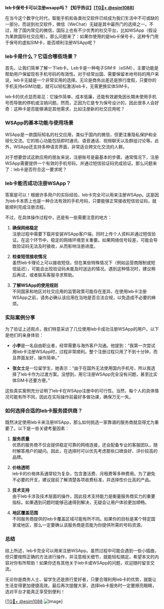 **leb卡保号卡可以注册wsapp吗？【知乎热议】[[TG💪+ @esim1088](https://t.me/s/esim1088)]**

在当今这个数字化时代，智能手机和各类社交软件已经成为我们生活中不可或缺的一部分。而说到社交软件，微信（WeChat）无疑是其中最热门的选择之一。不过，除了国内常见的微信，国际上也有不少优秀的社交平台，比如WSApp（假设为某款国际社交应用）。那么问题来了：如果你使用的是leb卡保号卡，这种专门用于保号的虚拟SIM卡，能否顺利注册WSApp呢？

### leb卡是什么？它适合哪些场景？

首先，让我们简单了解一下leb卡。Leb卡是一种电子SIM卡（eSIM），主要功能是帮助用户保留现有手机号码的有效性。对于经常出国、需要保留本地号码的用户来说，leb卡无疑是一个非常实用的选择。无论是商务出差还是旅行度假，只要你的手机支持eSIM功能，就可以轻松激活leb卡，无需更换实体SIM卡。

leb卡的优点显而易见：它操作简单、成本低廉，还能有效避免因长期未使用手机号而导致的停机或注销问题。然而，正因为它是专为保号设计的，因此很多人会好奇：这种卡是否能够满足其他需求，比如注册新的社交应用呢？

### WSApp的基本功能与使用场景

WSApp是一款国际知名的社交应用，类似于国内的微信，但更注重隐私保护和全球化交流。它的核心功能包括即时通讯、语音通话、视频聊天以及群组讨论等。此外，WSApp还支持多种语言界面，非常适合跨文化交流的人群。

对于想要尝试这款应用的朋友来说，注册账号是最基本的步骤。通常情况下，注册WSApp需要提供一个有效的手机号码，并通过短信验证码完成验证。那么问题来了：leb卡是否符合这一要求呢？

### leb卡能否成功注册WSApp？

答案是可以！根据许多用户的实际经验，leb卡完全可以用来注册WSApp。这是因为leb卡本质上也是一种合法有效的手机号码，只要能够正常接收短信验证码，就能顺利完成注册流程。

不过，在具体操作过程中，还是有一些需要注意的地方：

1. **确保网络稳定**  
   注册过程中需要下载并安装WSApp客户端，同时上传个人资料并通过短信验证。在这个环节中，稳定的网络环境至关重要。如果网络信号较差，可能会导致验证码无法及时接收，从而影响注册进度。

2. **检查短信接收情况**  
   虽然leb卡理论上可以接收短信，但在某些特殊情况下（例如运营商限制或短信延迟），可能会出现验证码未能及时送达的情况。遇到这种情况时，建议稍后再试，或者联系客服寻求帮助。

3. **了解WSApp的使用规则**  
   不同国家和地区对社交应用的监管政策可能存在差异。在使用leb卡注册WSApp之前，请务必确认该应用在当地是否合法合规，以免造成不必要的麻烦。

### 实际案例分享

为了验证上述观点，我们特意采访了几位使用leb卡成功注册WSApp的用户。以下是他们的亲身体验：

- **小李**是一名自由职业者，经常需要与海外客户沟通。他提到：“我第一次尝试用leb卡注册WSApp时，过程非常顺利。整个注册过程只用了不到十分钟，而且界面友好，操作简单。”
  
- **张女士**是一位留学生，她表示：“由于在国外无法使用国内手机号，所以我选择了leb卡作为过渡方案。没想到，用它注册WSApp完全没有问题，甚至比实体SIM卡还要方便。”

这些真实案例充分证明了leb卡在WSApp注册中的可行性。当然，每个人的具体情况可能有所不同，因此在实际操作前最好多做功课，确保万无一失。

### 如何选择合适的leb卡服务提供商？

既然决定使用leb卡来注册WSApp，那么如何挑选一家靠谱的服务商就显得尤为重要了。以下是一些关键考量因素：

1. **服务质量**  
   优质的服务商不仅会提供稳定可靠的网络连接，还会配备专业的客服团队，随时解答用户的疑问。因此，在选择时可以优先考虑那些口碑良好、评价较高的品牌。

2. **价格透明**  
   leb卡的价格体系通常较为复杂，包含激活费、月租费等多种费用。为了避免不必要的开支，建议提前了解清楚各项收费标准，并选择性价比高的产品。

3. **技术支持**  
   由于leb卡涉及技术层面的操作，因此技术支持能力是衡量服务商实力的重要指标。如果遇到问题时能够迅速得到解决，无疑会让用户体验更加顺畅。

4. **地区覆盖范围**  
   不同服务商提供的leb卡覆盖区域可能有所不同。如果你的目标是某个特定国家或地区，那么一定要确认该服务商是否能为你提供所需的号码资源。

### 总结

综上所述，leb卡完全可以用来注册WSApp。虽然过程中可能会遇到一些小插曲，但只要按照正确的方法进行操作，并注意相关细节，就能轻松搞定。希望本文的内容对你有所帮助！如果你还有其他关于leb卡或WSApp的问题，欢迎随时留言交流。

无论你是商务人士、留学生还是旅行爱好者，只要合理利用leb卡的优势，就能让生活变得更加便捷高效。最后再次提醒大家，选择leb卡服务时一定要擦亮眼睛，选对平台才能真正享受到便利！

[[TG💪+ @esim1088](https://t.me/s/esim1088) ![Image](https://i.postimg.cc/4NQfJmqS/Snipaste-2025-05-13-00-14-12.png)]